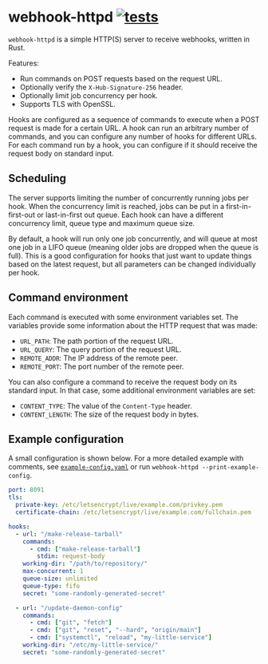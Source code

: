 # webhook-httpd [![tests](https://github.com/de-vri-es/webhook-httpd/workflows/tests/badge.svg)](https://github.com/de-vri-es/webhook-httpd/actions?query=workflow%3Atests)

`webhook-httpd` is a simple HTTP(S) server to receive webhooks, written in Rust.

Features:
 * Run commands on POST requests based on the request URL.
 * Optionally verify the `X-Hub-Signature-256` header.
 * Optionally limit job concurrency per hook.
 * Supports TLS with OpenSSL.

Hooks are configured as a sequence of commands to execute when a POST request is made for a certain URL.
A hook can run an arbitrary number of commands, and you can configure any number of hooks for different URLs.
For each command run by a hook, you can configure if it should receive the request body on standard input.

## Scheduling
The server supports limiting the number of concurrently running jobs per hook.
When the concurrency limit is reached, jobs can be put in a first-in-first-out or last-in-first out queue.
Each hook can have a different concurrency limit, queue type and maximum queue size.

By default, a hook will run only one job concurrently, and will queue at most one job in a LIFO queue (meaning older jobs are dropped when the queue is full).
This is a good configuration for hooks that just want to update things based on the latest request,
but all parameters can be changed individually per hook.

## Command environment
Each command is executed with some environment variables set.
The variables provide some information about the HTTP request that was made:
* `URL_PATH`: The path portion of the request URL.
* `URL_QUERY`: The query portion of the request URL.
* `REMOTE_ADDR`: The IP address of the remote peer.
* `REMOTE_PORT`: The port number of the remote peer.

You can also configure a command to receive the request body on its standard input.
In that case, some additional environment variables are set:
* `CONTENT_TYPE`: The value of the `Content-Type` header.
* `CONTENT_LENGTH`: The size of the request body in bytes.

## Example configuration
A small configuration is shown below.
For a more detailed example with comments, see [`example-config.yaml`](example-config.yaml) or run `webhook-httpd --print-example-config`.

```yaml
port: 8091
tls:
  private-key: /etc/letsencrypt/live/example.com/privkey.pem
  certificate-chain: /etc/letsencrypt/live/example.com/fullchain.pem

hooks:
  - url: "/make-release-tarball"
    commands:
      - cmd: ["make-release-tarball"]
        stdin: request-body
    working-dir: "/path/to/repository/"
    max-concurrent: 1
    queue-size: unlimited
    queue-type: fifo
    secret: "some-randomly-generated-secret"

  - url: "/update-daemon-config"
    commands:
      - cmd: ["git", "fetch"]
      - cmd: ["git", "reset", "--hard", "origin/main"]
      - cmd: ["systemctl", "reload", "my-little-service"]
    working-dir: "/etc/my-little-service/"
    secret: "some-randomly-generated-secret"
```
